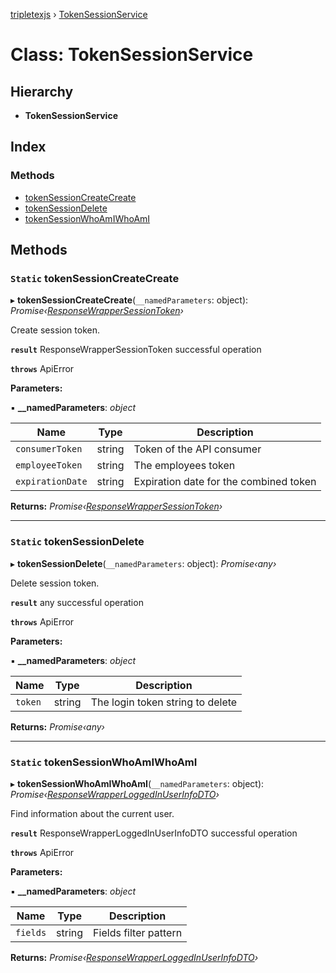 [tripletexjs](../README.md) › [TokenSessionService](tokensessionservice.md)

# Class: TokenSessionService

## Hierarchy

* **TokenSessionService**

## Index

### Methods

* [tokenSessionCreateCreate](tokensessionservice.md#static-tokensessioncreatecreate)
* [tokenSessionDelete](tokensessionservice.md#static-tokensessiondelete)
* [tokenSessionWhoAmIWhoAmI](tokensessionservice.md#static-tokensessionwhoamiwhoami)

## Methods

### `Static` tokenSessionCreateCreate

▸ **tokenSessionCreateCreate**(`__namedParameters`: object): *Promise‹[ResponseWrapperSessionToken](../interfaces/responsewrappersessiontoken.md)›*

Create session token.

**`result`** ResponseWrapperSessionToken successful operation

**`throws`** ApiError

**Parameters:**

▪ **__namedParameters**: *object*

Name | Type | Description |
------ | ------ | ------ |
`consumerToken` | string | Token of the API consumer |
`employeeToken` | string | The employees token |
`expirationDate` | string | Expiration date for the combined token |

**Returns:** *Promise‹[ResponseWrapperSessionToken](../interfaces/responsewrappersessiontoken.md)›*

___

### `Static` tokenSessionDelete

▸ **tokenSessionDelete**(`__namedParameters`: object): *Promise‹any›*

Delete session token.

**`result`** any successful operation

**`throws`** ApiError

**Parameters:**

▪ **__namedParameters**: *object*

Name | Type | Description |
------ | ------ | ------ |
`token` | string | The login token string to delete |

**Returns:** *Promise‹any›*

___

### `Static` tokenSessionWhoAmIWhoAmI

▸ **tokenSessionWhoAmIWhoAmI**(`__namedParameters`: object): *Promise‹[ResponseWrapperLoggedInUserInfoDTO](../interfaces/responsewrapperloggedinuserinfodto.md)›*

Find information about the current user.

**`result`** ResponseWrapperLoggedInUserInfoDTO successful operation

**`throws`** ApiError

**Parameters:**

▪ **__namedParameters**: *object*

Name | Type | Description |
------ | ------ | ------ |
`fields` | string | Fields filter pattern |

**Returns:** *Promise‹[ResponseWrapperLoggedInUserInfoDTO](../interfaces/responsewrapperloggedinuserinfodto.md)›*
